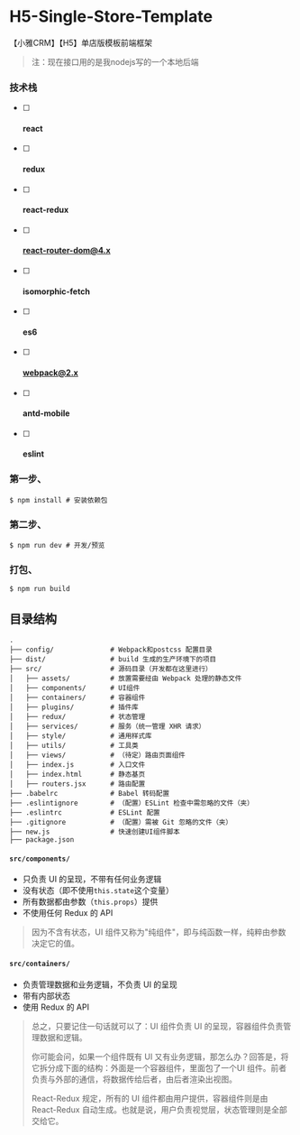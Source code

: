 # H5-Single-Store-Template
【小雅CRM】【H5】单店版模板前端框架

> 注：现在接口用的是我nodejs写的一个本地后端



### 技术栈

- [ ] #### react

- [ ] #### redux

- [ ] #### react-redux

- [ ] #### react-router-dom@4.x

- [ ] #### isomorphic-fetch

- [ ] #### es6

- [ ] #### webpack@2.x

- [ ] #### antd-mobile

- [ ] #### eslint



### 第一步、

```Shell
$ npm install # 安装依赖包
```

### 第二步、

```shell
$ npm run dev # 开发/预览
```

### 打包、

```Shell
$ npm run build
```


## 目录结构

```
.
├── config/              # Webpack和postcss 配置目录
├── dist/                # build 生成的生产环境下的项目
├── src/                 # 源码目录（开发都在这里进行）
│   ├── assets/          # 放置需要经由 Webpack 处理的静态文件
│   ├── components/      # UI组件
│   ├── containers/      # 容器组件
│   ├── plugins/         # 插件库
│   ├── redux/           # 状态管理
│   ├── services/        # 服务（统一管理 XHR 请求）
│   ├── style/           # 通用样式库
│   ├── utils/           # 工具类
│   ├── views/           # （待定）路由页面组件
│   ├── index.js         # 入口文件
│   ├── index.html       # 静态基页
│   ├── routers.jsx      # 路由配置
├── .babelrc             # Babel 转码配置
├── .eslintignore        # （配置）ESLint 检查中需忽略的文件（夹）
├── .eslintrc            # ESLint 配置
├── .gitignore           # （配置）需被 Git 忽略的文件（夹）
├── new.js               # 快速创建UI组件脚本
├── package.json
```



#### `src/components/`

- 只负责 UI 的呈现，不带有任何业务逻辑
- 没有状态（即不使用`this.state`这个变量）
- 所有数据都由参数（`this.props`）提供
- 不使用任何 Redux 的 API

> 因为不含有状态，UI 组件又称为"纯组件"，即与纯函数一样，纯粹由参数决定它的值。

#### `src/containers/`

- 负责管理数据和业务逻辑，不负责 UI 的呈现
- 带有内部状态
- 使用 Redux 的 API

> 总之，只要记住一句话就可以了：UI 组件负责 UI 的呈现，容器组件负责管理数据和逻辑。
>
> 你可能会问，如果一个组件既有 UI 又有业务逻辑，那怎么办？回答是，将它拆分成下面的结构：外面是一个容器组件，里面包了一个UI 组件。前者负责与外部的通信，将数据传给后者，由后者渲染出视图。
>
> React-Redux 规定，所有的 UI 组件都由用户提供，容器组件则是由 React-Redux 自动生成。也就是说，用户负责视觉层，状态管理则是全部交给它。
